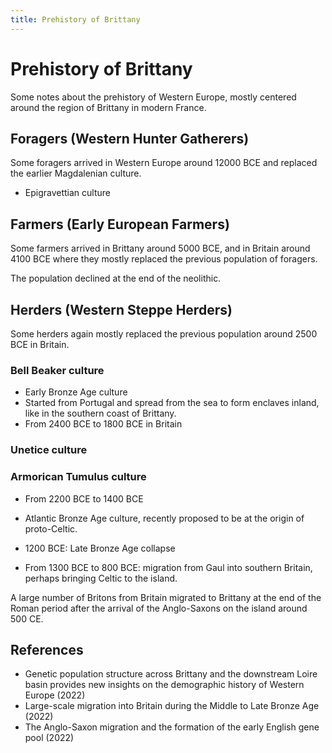 ```yaml
---
title: Prehistory of Brittany
---
```


# Prehistory of Brittany

Some notes about the prehistory of Western Europe, mostly centered around the
region of Brittany in modern France.

## Foragers (Western Hunter Gatherers)

Some foragers arrived in Western Europe around 12000 BCE and replaced the
earlier Magdalenian culture.

- Epigravettian culture

## Farmers (Early European Farmers)

Some farmers arrived in Brittany around 5000 BCE, and in Britain around 4100
BCE where they mostly replaced the previous population of foragers.

The population declined at the end of the neolithic.

## Herders (Western Steppe Herders)

Some herders again mostly replaced the previous population around 2500 BCE in
Britain.

### Bell Beaker culture

- Early Bronze Age culture
- Started from Portugal and spread from the sea to form enclaves inland, like
  in the southern coast of Brittany.
- From 2400 BCE to 1800 BCE in Britain

### Unetice culture

### Armorican Tumulus culture

- From 2200 BCE to 1400 BCE
- Atlantic Bronze Age culture, recently proposed to be at the origin of
  proto-Celtic.

- 1200 BCE: Late Bronze Age collapse

- From 1300 BCE to 800 BCE: migration from Gaul into southern Britain, perhaps
  bringing Celtic to the island.

A large number of Britons from Britain migrated to Brittany at the end of the
Roman period after the arrival of the Anglo-Saxons on the island around 500 CE.


## References

- Genetic population structure across Brittany and the downstream Loire basin provides new insights on the demographic history of Western Europe (2022)
- Large-scale migration into Britain during the Middle to Late Bronze Age (2022)
- The Anglo-Saxon migration and the formation of the early English gene pool (2022)
